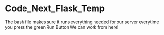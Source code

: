 # Code_Next_Flask_Temp
The bash file makes sure it runs everything needed for our server everytime you press the green Run Button
We can work from here!
